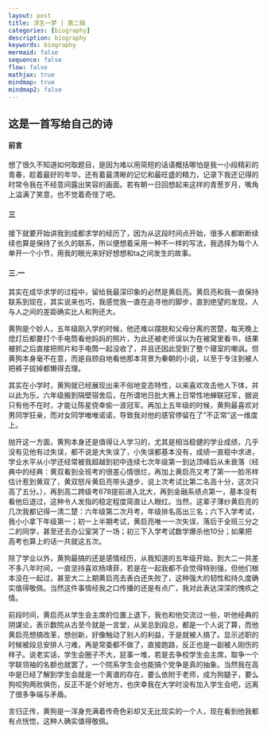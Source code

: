 ```yaml
---
layout: post
title: 浮生一梦 | 第二辑
categories: [biography]
description: biography
keywords: biography
mermaid: false
sequence: false
flow: false
mathjax: true
mindmap: true
mindmap2: false
---
```

## 这是一首写给自己的诗

#### 前言
 想了很久不知道如何取题目，是因为难以用简短的话语概括哪怕是我一小段精彩的青春，趁着最好的年华，还有着最清晰的记忆和最旺盛的精力，记录下我还记得的时常令我在不经意间露出笑容的画面。若有朝一日回想起来这样的青葱岁月，嘴角上溢满了笑意，也不觉着奇怪了吧。

#### 三
接下就要开始讲我到成都求学的经历了，因为从这段时间点开始，很多人都断断续续也算是保持了长久的联系，所以便想着采用一种不一样的写法，我选择为每个人单开一个小节，用我的眼光来好好想想和ta之间发生的故事。
#### 三.一
其实在成华求学的过程中，留给我最深印象的必然是黄启亮。黄启亮和我一直保持联系到现在，其实说来也巧，我感觉我一直在追寻他的脚步，直到绝望的发现，人与人之间的差距确实比人和狗还大。

黄狗是个妙人，五年级刚入学的时候，他还难以摆脱和父母分离的苦楚，每天晚上熄灯后都要打个手电筒看他妈妈的照片，为此还被老师误以为在被窝里看书，结果被抓之后直接把照片和手电筒一起没收了，并且还因此受到了整个寝室的嘲讽。但黄狗本身毫不在意，而是自顾自地看他那本背景为秦朝的小说，以至于专注到被人把裤子拔掉都懒得去理。

其实在小学时，黄狗就已经展现出来不俗地变态特性，以来喜欢攻击他人下体，并以此为乐，六年级搬到隔壁宿舍后，在所谓地日批大赛上日常性地蝉联冠军，据说只有他不在时，才能让陈星侥幸偷一波冠军。再加上五年级的时候，黄狗最喜欢对男同学狂亲，而对女同学唯唯诺诺，导致我对他的感官停留在了“不正常”这一维度上。

抛开这一方面，黄狗本身还是值得让人学习的，尤其是相当稳健的学业成绩，几乎没有见他有过失误，都不说是大失误了，小失误都基本没有，成绩一直稳中求进，学业水平从小学还经常被我超越到初中连续七次年级第一到达顶峰后从未衰落（经典中的经典：黄双看到全班考的很差心情很烂，再加上黄启亮又考了第一一脸吊样估计惹到黄双了，黄双怒斥黄启亮带头退步，说上次考试比第二名高十分，这次只高了五分。），再到高二跨级考678提前进入北大，再到金融系绩点第一，基本没有看他后退过，这种令人发指的稳定程度简直让人眼红。当然，这辈子薄纱黄启亮的几次我都记得一清二楚：六年级第二次月考，年级排名高出三名；六下入学考试，我小小拿下年级第一；初一上半期考试，黄启亮唯一一次失误，落后于全班三分之二的同学，甚至还去办公室哭了一场；初三下入学考试数学爆杀他10分；如果把高考也算上的话一共就这五次。

除了学业以外，黄狗最搞的还是感情经历，从我知道的五年级开始，到大二一共差不多八年时间，一直坚持喜欢杨靖菲，若是在一起我都不会觉得特别强，但他们根本没在一起过，甚至大二上期黄启亮去表白还失败了，这种强大的韧性和持久度确实值得敬佩。当然这件事情经我之口传播的还是有点广，我对此表达深深的愧疚之情。

前段时间，黄启亮从学生会主席的位置上退下，我也和他交流过一些，听他经典的阴谋论，表示数院从古至今就是一言堂，从吴总到段总，都是一个人说了算，而他黄启亮想搞改革，想创新，好像触动了别人的利益，于是就被人搞了。显示述职的时候被段总安排人刁难，再是常委都不做了，直接跑路，反正也是一副被人刚伤的样子。说老实话，学生会圈子不大，屁事一堆，若是去争校学生会主席，取争一个学联领袖的名额也就罢了，一个院系学生会也能搞个党争是真的抽象。当然我在高中是已经了解到学生会就是一个离谱的存在，要么依附于老师，成为狗腿子，要么狗咬狗两败俱伤，反正不是个好地方，也庆幸我在大学时没有加入学生会吧，远离了很多争端与矛盾。

言归正传，黄狗是一浑身充满着传奇色彩却又无比现实的一个人，现在看到他我都有点恍惚，这种人确实值得敬佩。
